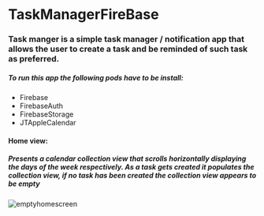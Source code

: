 # TaskManagerFireBase

### Task manger is a simple task manager / notification app that allows the user to create a task and be reminded of such task as preferred. 

##### To run this app the following pods have to be install:

* Firebase
* FirebaseAuth  
* FirebaseStorage
* JTAppleCalendar 

#### Home view:
##### Presents a calendar collection view that scrolls horizontally displaying the days of the week respectively. As a task gets created it populates the collection view, if no task has been created the collection view appears to be empty 

![emptyhomescreen](https://user-images.githubusercontent.com/43769680/53985038-a963ef80-40e8-11e9-8b72-2b55c2e3d7a5.gif)




